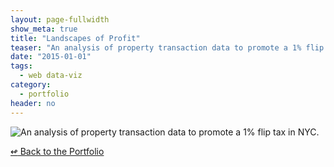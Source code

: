 ```yaml
---
layout: page-fullwidth
show_meta: true
title: "Landscapes of Profit"
teaser: "An analysis of property transaction data to promote a 1% flip tax in NYC."
date: "2015-01-01"
tags:
  - web data-viz 
category:
  - portfolio
header: no
---
```


![An analysis of property transaction data to promote a 1% flip tax in NYC.]()



[<span class="back-arrow">&#8619;</span> Back to the Portfolio](/work/)